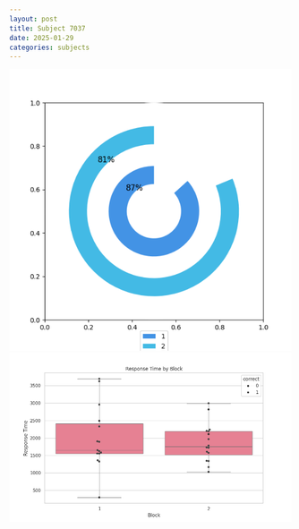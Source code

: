 ```yaml
---
layout: post
title: Subject 7037
date: 2025-01-29
categories: subjects
---
```


![](data/7037/run-12/7037__acc_test.png)
![](data/7037/run-12/7037_rt.png)
